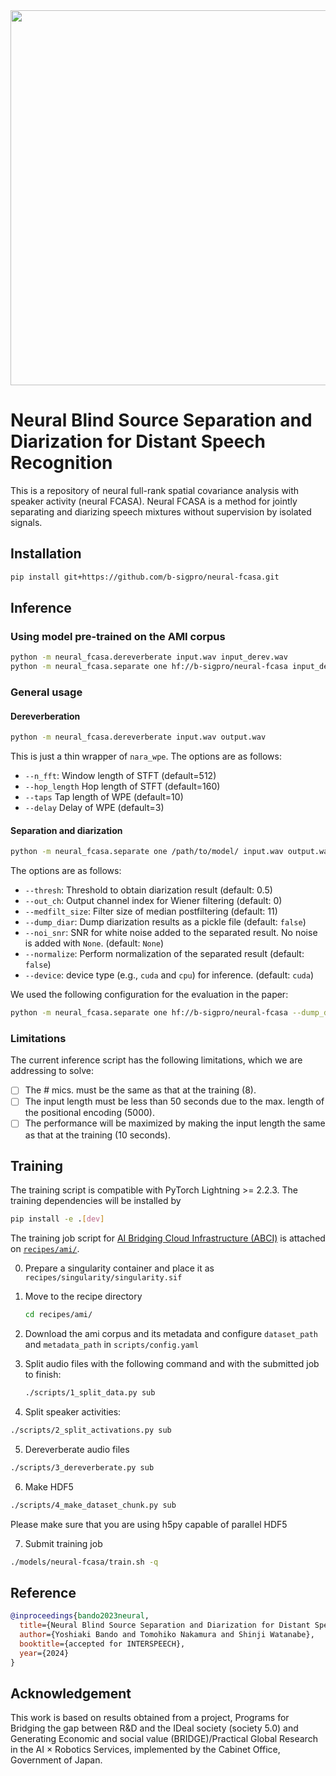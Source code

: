 <div align="center"><img src="https://raw.githubusercontent.com/b-sigpro/neural-fcasa/main/docs/image/logo.png" width="600"/></div>


# Neural Blind Source Separation and Diarization for Distant Speech Recognition
This is a repository of neural full-rank spatial covariance analysis with speaker activity (neural FCASA).
Neural FCASA is a method for jointly separating and diarizing speech mixtures without supervision by isolated signals.


## Installation
```bash
pip install git+https://github.com/b-sigpro/neural-fcasa.git
```

## Inference
### Using model pre-trained on the AMI corpus
```bash
python -m neural_fcasa.dereverberate input.wav input_derev.wav
python -m neural_fcasa.separate one hf://b-sigpro/neural-fcasa input_derev.wav output.wav
```

### General usage
#### Dereverberation
```bash
python -m neural_fcasa.dereverberate input.wav output.wav
```

This is just a thin wrapper of `nara_wpe`.
The options are as follows:
* `--n_fft`: Window length of STFT (default=512)
* `--hop_length` Hop length of STFT (default=160)
* `--taps` Tap length of WPE (default=10)
* `--delay` Delay of WPE (default=3)


#### Separation and diarization
```bash
python -m neural_fcasa.separate one /path/to/model/ input.wav output.wav
```

The options are as follows:
* `--thresh`: Threshold to obtain diarization result (default: 0.5)
* `--out_ch`: Output channel index for Wiener filtering (default: 0)
* `--medfilt_size`: Filter size of median postfiltering (default: 11)
* `--dump_diar`: Dump diarization results as a pickle file (default: `false`)
* `--noi_snr`: SNR for white noise added to the separated result. No noise is added with `None`. (default: `None`)
* `--normalize`: Perform normalization of the separated result (default: `false`)
* `--device`: device type (e.g., `cuda` and `cpu`) for inference. (default: `cuda`)

We used the following configuration for the evaluation in the paper:
```bash
python -m neural_fcasa.separate one hf://b-sigpro/neural-fcasa --dump_diar --noi_snr=40 --normalize input.wav output.wav
```


### Limitations
The current inference script has the following limitations, which we are addressing to solve:
* [ ] The # mics. must be the same as that at the training (8).
* [ ] The input length must be less than 50 seconds due to the max. length of the positional encoding (5000).
* [ ] The performance will be maximized by making the input length the same as that at the training (10 seconds).

## Training
The training script is compatible with PyTorch Lightning >= 2.2.3. The training dependencies will be installed by
```bash
pip install -e .[dev]
```

The training job script for [AI Bridging Cloud Infrastructure (ABCI)](https://abci.ai/) is attached on [`recipes/ami/`](https://github.com/b-sigpro/neural-fcasa/tree/main/recipes/neural-fcasa).

0. Prepare a singularity container and place it as `recipes/singularity/singularity.sif`

1. Move to the recipe directory
    ```bash
    cd recipes/ami/
    ```

2. Download the ami corpus and its metadata and configure `dataset_path` and `metadata_path` in `scripts/config.yaml`

3. Split audio files with the following command and with the submitted job to finish:
    ```bash
    ./scripts/1_split_data.py sub
    ```

4. Split speaker activities:
  ```bash
  ./scripts/2_split_activations.py sub
  ```

5. Dereverberate audio files
  ```bash
  ./scripts/3_dereverberate.py sub
  ```

6. Make HDF5
  ```bash
  ./scripts/4_make_dataset_chunk.py sub
  ```
  Please make sure that you are using h5py capable of parallel HDF5

7. Submit training job
  ```bash
  ./models/neural-fcasa/train.sh -q
  ```

## Reference
```bibtex
@inproceedings{bando2023neural,
  title={Neural Blind Source Separation and Diarization for Distant Speech Recognition},
  author={Yoshiaki Bando and Tomohiko Nakamura and Shinji Watanabe},
  booktitle={accepted for INTERSPEECH},
  year={2024}
}
```

## Acknowledgement
This work is based on results obtained from a project, Programs for Bridging the gap between R&D and the IDeal society (society 5.0) and Generating Economic and social value (BRIDGE)/Practical Global Research in the AI × Robotics Services, implemented by the Cabinet Office, Government of Japan.
